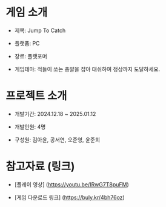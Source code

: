 # 게임 소개
- 제목: Jump To Catch

- 플랫폼: PC

- 장르: 플랫포머

- 게임테마: 적들이 쏘는 총알을 잡아 대쉬하여 정상까지 도달하세요.


# 프로젝트 소개
- 개발기간: 2024.12.18 ~ 2025.01.12

- 개발인원: 4명

- 구성원: 김아윤, 공서연, 오준영, 윤준희


# 참고자료 (링크)
- [플레이 영상] (https://youtu.be/IRwG7T8puFM)

- [게임 다운로드 링크] (https://buly.kr/4bh76oz)
